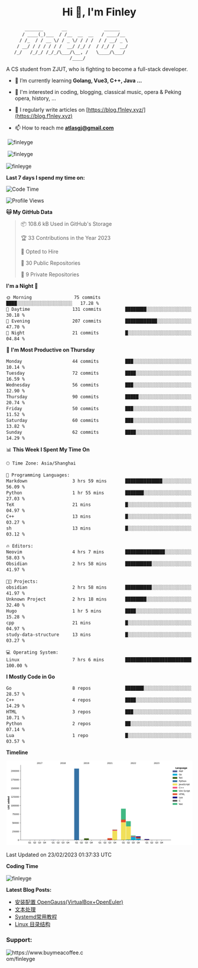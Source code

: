 <h1 align="center">Hi 👋, I'm Finley</h1>

```text
       _______       __              ______   
      / ____(_)___  / /__  __  __   / ____/__ 
     / /_  / / __ \/ / _ \/ / / /  / / __/ _ \
    / __/ / / / / / /  __/ /_/ /  / /_/ /  __/
   /_/   /_/_/ /_/_/\___/\__, /   \____/\___/
                        /____/                
```

<p align="left">

A CS student from ZJUT,
who is fighting to become a full-stack developer.

</p>

<p align="left">

- 🌱 I’m currently learning **Golang, Vue3, C++, Java ...**

- 🧠 I'm interested in coding, blogging, classical music, opera & Peking opera, history, ...

- 📝 I regularly write articles on [https://blog.f1nley.xyz/](https://blog.f1nley.xyz)

- 📫 How to reach me **atlasgj@gmail.com**

</p>

<p>&nbsp;<img align="center" src="https://github-readme-stats.vercel.app/api/top-langs/?username=finleyge&show_icons=true&locale=en&hide=javascript,html,tex" alt="finleyge" /></p>

<p>&nbsp;<img align="center" src="https://github-readme-stats.vercel.app/api?username=finleyge&show_icons=true&locale=en" alt="finleyge" /></p>

<p><img align="center" src="https://github-readme-streak-stats.herokuapp.com/?user=finleyge&" alt="finleyge" /></p>

**Last 7 days I spend my time on:**

<!--START_SECTION:waka-->
![Code Time](http://img.shields.io/badge/Code%20Time-462%20hrs%2043%20mins-blue)

![Profile Views](http://img.shields.io/badge/Profile%20Views-68-blue)

**🐱 My GitHub Data** 

> 📦 108.6 kB Used in GitHub's Storage 
 > 
> 🏆 33 Contributions in the Year 2023
 > 
> 💼 Opted to Hire
 > 
> 📜 30 Public Repositories 
 > 
> 🔑 9 Private Repositories 
 > 
**I'm a Night 🦉** 

```text
🌞 Morning                75 commits          ████░░░░░░░░░░░░░░░░░░░░░   17.28 % 
🌆 Daytime                131 commits         ████████░░░░░░░░░░░░░░░░░   30.18 % 
🌃 Evening                207 commits         ████████████░░░░░░░░░░░░░   47.70 % 
🌙 Night                  21 commits          █░░░░░░░░░░░░░░░░░░░░░░░░   04.84 % 
```
📅 **I'm Most Productive on Thursday** 

```text
Monday                   44 commits          ███░░░░░░░░░░░░░░░░░░░░░░   10.14 % 
Tuesday                  72 commits          ████░░░░░░░░░░░░░░░░░░░░░   16.59 % 
Wednesday                56 commits          ███░░░░░░░░░░░░░░░░░░░░░░   12.90 % 
Thursday                 90 commits          █████░░░░░░░░░░░░░░░░░░░░   20.74 % 
Friday                   50 commits          ███░░░░░░░░░░░░░░░░░░░░░░   11.52 % 
Saturday                 60 commits          ███░░░░░░░░░░░░░░░░░░░░░░   13.82 % 
Sunday                   62 commits          ████░░░░░░░░░░░░░░░░░░░░░   14.29 % 
```


📊 **This Week I Spent My Time On** 

```text
🕑︎ Time Zone: Asia/Shanghai

💬 Programming Languages: 
Markdown                 3 hrs 59 mins       ██████████████░░░░░░░░░░░   56.09 % 
Python                   1 hr 55 mins        ███████░░░░░░░░░░░░░░░░░░   27.03 % 
TeX                      21 mins             █░░░░░░░░░░░░░░░░░░░░░░░░   04.97 % 
C++                      13 mins             █░░░░░░░░░░░░░░░░░░░░░░░░   03.27 % 
sh                       13 mins             █░░░░░░░░░░░░░░░░░░░░░░░░   03.12 % 

🔥 Editors: 
Neovim                   4 hrs 7 mins        ███████████████░░░░░░░░░░   58.03 % 
Obsidian                 2 hrs 58 mins       ██████████░░░░░░░░░░░░░░░   41.97 % 

🐱‍💻 Projects: 
obsidian                 2 hrs 58 mins       ██████████░░░░░░░░░░░░░░░   41.97 % 
Unknown Project          2 hrs 18 mins       ████████░░░░░░░░░░░░░░░░░   32.40 % 
Hugo                     1 hr 5 mins         ████░░░░░░░░░░░░░░░░░░░░░   15.28 % 
cpp                      21 mins             █░░░░░░░░░░░░░░░░░░░░░░░░   04.97 % 
study-data-structure     13 mins             █░░░░░░░░░░░░░░░░░░░░░░░░   03.27 % 

💻 Operating System: 
Linux                    7 hrs 6 mins        █████████████████████████   100.00 % 
```

**I Mostly Code in Go** 

```text
Go                       8 repos             ███████░░░░░░░░░░░░░░░░░░   28.57 % 
C++                      4 repos             ████░░░░░░░░░░░░░░░░░░░░░   14.29 % 
HTML                     3 repos             ███░░░░░░░░░░░░░░░░░░░░░░   10.71 % 
Python                   2 repos             ██░░░░░░░░░░░░░░░░░░░░░░░   07.14 % 
Lua                      1 repo              █░░░░░░░░░░░░░░░░░░░░░░░░   03.57 % 
```



**Timeline**

![Lines of Code chart](https://raw.githubusercontent.com/FinleyGe/FinleyGe/main/assets/bar_graph.png)


 Last Updated on 23/02/2023 01:37:33 UTC
<!--END_SECTION:waka-->
**Coding Time**
<p>
       <img align="center" src="https://wakatime.com/share/@1f267603-cf28-47c9-a32c-2753500710e7/96d852e9-5832-42ff-acaa-a48a5371ba9d.svg" alt="finleyge" />
</p>

</p>


**Latest Blog Posts:**

<!-- BLOG-POST-LIST:START -->
- [安装配置 OpenGauss&lpar;VirtualBox+OpenEuler&rpar;](https://blog.f1nley.xyz/post/linux/install_and_config_openGauss_Archlinux+VirtualBox/)
- [文本处理](https://blog.f1nley.xyz/post/linux/text-process/)
- [Systemd常用教程](https://blog.f1nley.xyz/post/linux/systemd/)
- [Linux 目录结构](https://blog.f1nley.xyz/post/linux/linux-directory/)
<!-- BLOG-POST-LIST:END -->

<h3 align="left">Support:</h3>

<p align="left">

<a href="https://www.buymeacoffee.com/finleyge"> <img align="left" src="https://cdn.buymeacoffee.com/buttons/v2/default-yellow.png" height="50" width="210" alt="https://www.buymeacoffee.com/finleyge" />

</a>
</p>

